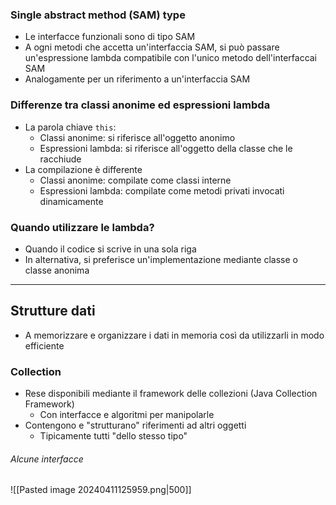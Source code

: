### Single abstract method (SAM) type

- Le interfacce funzionali sono di tipo SAM
- A ogni metodi che accetta un'interfaccia SAM, si può passare un'espressione lambda compatibile con l'unico metodo dell'interfaccai SAM
- Analogamente per un riferimento a un'interfaccia SAM

### Differenze tra classi anonime ed espressioni lambda

- La parola chiave `this`:
	- Classi anonime: si riferisce all'oggetto anonimo
	- Espressioni lambda: si riferisce all'oggetto della classe che le racchiude
- La compilazione è differente
	- Classi anonime: compilate come classi interne
	- Espressioni lambda: compilate come metodi privati invocati dinamicamente

### Quando utilizzare le lambda?

- Quando il codice si scrive in una sola riga
- In alternativa, si preferisce un'implementazione mediante classe o classe anonima

---
## Strutture dati

- A memorizzare e organizzare i dati in memoria così da utilizzarli in modo efficiente

### Collection

- Rese disponibili mediante il framework delle collezioni (Java Collection Framework)
	- Con interfacce e algoritmi per manipolarle
- Contengono e "strutturano" riferimenti ad altri oggetti 
	- Tipicamente tutti "dello stesso tipo"

###### Alcune interfacce

![[Pasted image 20240411125959.png|500]]

